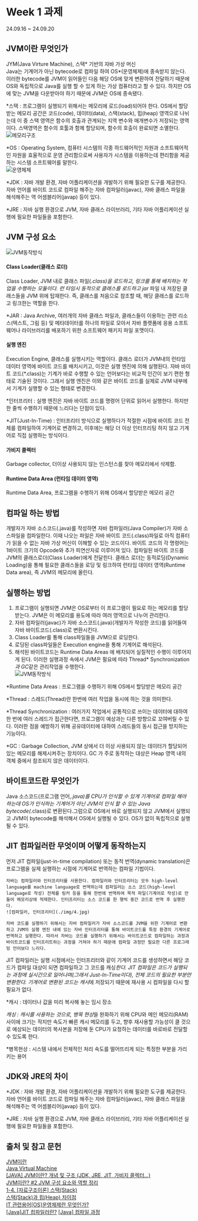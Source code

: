 # Week 1 과제
24.09.16 ~ 24.09.20
## JVM이란 무엇인가
JYM(Java Virture Machine), 스택* 기반의 자바 가상 머신   
Java는 기계어가 아닌 bytecode로 컴파일 하여 OS*(운영체제)에 종속받지 않는다. 이러한 bytecode를 JVM이 읽어들인 다음 해당 OS에 맞게 변환하여 전달하기 때문에 OS와 독립적으로 Java를 실행 할 수 있게 하는 가상 컴퓨터라고 할 수 있다. 하지만 OS에 맞는 JVM을 다운받아야 하기 때문에 JVM은 OS에 종속됐다.    

*스택 : 프로그램이 실행되기 위해서는 메모리에 로드(load)되어야 한다. OS에서 할당받는 메모리 공간은 코드(code), 데이터(data), 스택(stack), 힙(heap) 영역으로 나뉘는데 이 중 스택 영역은 함수의 호출과 관계되는 지역 변수와 매개변수가 저장되는 영역이다. 스택영역은 함수의 호툴과 함께 할당되며, 함수의 호출이 완료되면 소멸한다.   
![메모리구조](./img/1.png)

*OS : Operating System, 컴퓨터 시스템의 각종 하드웨어적인 자원과 소프트웨어적인 자원을 효울적으로 운영 관리함으로써 사용자가 시스템을 이용하는데 편리함을 제공하는 시스템 소프트웨어를 말한다.    
![운영체제](./img/2.png)

*JDK : 자바 개발 환경, 자바 어플리케이션을 개발하기 위해 필요한 도구를 제공한다. 자바 언어를 바이트 코드로 컴파일 해주는 자바 컴파일러(javac), 자바 클래스 파일을 해석해주는 역 어셈블리어(javap) 등이 있다.

*JRE : 자바 실행 환경으로 JVM, 자바 클래스 라이브러리, 기타 자바 어플리케이션 실행에 필요한 파일들을 포함한다.
## JVM 구성 요소
![JVM동작방식](./img/3.png)  
#### Class Loader(클래스 로더)
Class Loader, JVM 내로 클래스 파일(*.class)을 로드하고, 링크를 통해 배치하는 작업을 수행하는 모듈이다.
런 타임시 동적으로 클래스를 로드하고 jar* 파일 내 저장된 클래스들을 JVM 위에 탑재한다.
즉, 클래스를 처음으로 참조할 때, 해당 클래스를 로드하고 링크한는 역할을 한다.   

*JAR : Java Archive, 여러개의 자바 클래스 파일과, 클래스들이 이용하는 관련 리소스(텍스트, 그림 등) 및 메타데이터를 하나의 파일로 모아서 자바 플랫폼에 응용 소프트웨어나 라이브러리를 배포하기 위한 소프트웨어 패키지 파일 포맷이다.


#### 실행 엔진
Execution Engine, 클래스를 실행시키는 역할이다. 클래스 로더가 JVM내의 런타임 데이터 영역에 바이트 코드를 배치시키고, 이것은 실행 엔진에 의해 실행된다. 자바 바이트 코드(*.class)는 기계가 바로 수행할 수 있는 언어보다는 비교적 인간이 보기 편한 형태로 기술된 것이다. 그래서 실행 엔진은 이와 같은 바이트 코드를 실제로 JVM 내부에서 기계가 실행할 수 있는 형태로 변경한다.

 *인터프리터 : 실행 엔진은 자바 바이트 코드를 명령어 단위로 읽어서 실행한다. 하지만 한 줄씩 수행하기 때문에 느리다는 단점이 있다.

 *JIT(Just-In-Time) : 인터프리터 방식으로 실행하다가 적절한 시점에 바이트 코드 전체를 컴파일하여 기계어로 변경하고, 이후에는 해당 더 이상 인터프리팅 하지 않고 기계어로 직접 실행하는 방식이다.

 

#### 가비지 콜렉터
Garbage collector, 더이상 사용되지 않는 인스턴스를 찾아 메모리에서 삭제함.

#### Runtime Data Area (런타임 데이터 영역)

Runtime Data Area, 프로그램을 수행하기 위해 OS에서 할당받은 메모리 공간

## 컴파일 하는 방법
개발자가 자바 소스코드(.java)를 작성하면 자바 컴파일러(Java Compiler)가 자바 소스파일을 컴파일한다. 이때 나오는 파일은 자바 바이트 코드(.class)파일로 아직 컴퓨터가 읽을 수 없는 자바 가상 머신이 이해할 수 있는 코드이다. 바이트 코드의 각 명령어는 1바이트 크기의 Opcode와 추가 피연산자로 이루어져 있다. 컴파일된 바이트 코드를 JVM의 클래스로더(Class Loader)에게 전달힌다. 클래스 로더는 동적로딩(Dynamic Loading)을 통해 필요한 클래스들을 로딩 및 링크하여 런타임 데이터 영역(Runtime Data area), 즉 JVM의 메모리에 올린다.

## 실행하는 방법
1. 프로그램이 실행되면 JVM은 OS로부터 이 프로그램이 필요로 하는 메모리를 할당받는다. JVM은 이 메모리를 용도에 따라 여러 영역으로 나누어 관리한다.
2. 자바 컴파일러(javac)가 자바 소스코드(.java)(개발자가 작성한 코드)를 읽어들여 자바 바이트코드(.class)로 변환시킨다.
3. Class Loader를 통해 class파일들을 JVM으로 로딩한다.
4. 로딩된 class파일들은 Execution engine을 통해 기계어로 해석된다.
5. 해석된 바이트코드는 Runtime Data Areas 에 배치되어 실질적인 수행이 이루어지게 된다. 이러한 실행과정 속에서 JVM은 필요에 따라 Thread* Synchronization*과 GC*같은 관리작업을 수행한다.   
![JVM동작방식](./img/3.png)   

*Runtime Data Areas : 프로그램을 수행하기 위해 OS에서 할당받은 메모리 공간

*Thread : 스레드(Thread)란 한번에 여러 작업을 동시에 하는 것을 의미한다.

*Thread Synchronization : 여러가지 작업에서 공통적으로 쓰이는 데이터에 대하여 한 번에 여러 스레드가 접근한다면, 프로그램이 예상과는 다른 방향으로 꼬여버릴 수 있다. 이러한 점을 예방하기 위해 공유데이터에 대하여 스레드들의 동시 접근을 방지하는 기능이다. 

*GC : Garbage Collection, JVM 상에서 더 이상 사용되지 않는 데이터가 할당되어있는 메모리를 해제시켜주는 장치이다. GC 가 주로 동작하는 대상은 Heap 영역 내의 객체 중에서 참조되지 않은 데이터이다.

## 바이트코드란 무엇인가
Java 소스코드(프로그램 언어,*.java)를 CPU가 인식할 수 있게 기계어로 컴파일 해야 하는데 OS가 인식하는 기계어가 아닌 JVM이 인식 할 수 있는 Java bytecode(*.class)로 변환된다.그럼으로 OS에서 바로 실행되지 않고 JVM에서 실행되고 JVM이 bytecode를 해석해서 OS에서 실행될 수 있다. OS가 없이 독립적으로 실행될 수 있다.

## JIT 컴파일러란 무엇이며 어떻게 동작하는지
먼저 JIT 컴파일(just-in-time compilation) 또는 동적 번역(dynamic translation)은 프로그램을 실제 실행하는 시점에 기계어로 번역하는 컴파일 기법이다.    

    자바는 컴파일러와 인터프리터를 사용한다. 컴파일러와 인터프리터는 모두 high-level language를 machine language로 번역하는데 컴파일러는 소스 코드(high-level language로 작성) 전체를 링커 등을 통해 한번에 번역하여 목적 파일(기계어로 작성)로 만들어 메모리상에 적재한다. 인터프리터는 소스 코드를 한 행씩 중간 코드로 번역 후 실행한다.  
    ![컴파일러, 인터프리터](./img/4.jpg) 

    자바 코드를 실행하기 위해서는 자바 컴파일러가 자바 소스코드를 JVM을 위한 기계어로 변환하고 JVM의 실행 엔진 내에 있는 자바 인터프리터를 통해 바이트코드를 특정 환경의 기계어로 번역하고 실행한다. 따라서 자바는 코드를 실행하기 위해서는 바이트코드로 컴파일하는 과정과 바이트코드를 인터프리트하는 과정을 거쳐야 하기 때문에 컴파일 과정만 필요한 다른 프로그래밍 언어보다 느리다. 
 
 JIT 컴파일러는 실행 시점에서는 인터프리터와 같이 기계어 코드를 생성하면서 해당 코드가 컴파일 대상이 되면 컴파일하고 그 코드를 캐싱*한다. JIT 컴파일은 코드가 실행되는 과정에 실시간으로 일어나며(그래서 Just-In-Time이다), 전체 코드의 필요한 부분만 변환한다. 기계어로 변환된 코드는 캐시*에 저장되기 때문에 재사용 시 컴파일을 다시 할 필요가 없다.

 *캐시 : 데이터나 값을 미리 복사해 놓는 임시 장소

 *캐싱 : 캐시를 사용하는 것으로, 병목 현상*을 완화하기 위해 CPU와 메인 메모리(RAM) 사이에 크기는 작지만 속도가 빠른 캐시 메모리를 두고, 향후 재사용할 가능성이 클 것으로 예상되는 데이터의 복사본을 저장해 둔 CPU가 요청하는 데이터를 바로바로 전달할 수 있도록 한다.

 *병목현상 : 시스템 내에서 전체적인 처리 속도를 떨어뜨리게 되는 특정한 부분을 가리키는 용어

## JDK와 JRE의 차이
*JDK : 자바 개발 환경, 자바 어플리케이션을 개발하기 위해 필요한 도구를 제공한다. 자바 언어를 바이트 코드로 컴파일 해주는 자바 컴파일러(javac), 자바 클래스 파일을 해석해주는 역 어셈블리어(javap) 등이 있다.

*JRE : 자바 실행 환경으로 JVM, 자바 클래스 라이브러리, 기타 자바 어플리케이션 실행에 필요한 파일들을 포함한다.

## 출처 및 참고 문헌
[JVM이란](https://backendcode.tistory.com/161)   
[Java Virtual Machine](https://asfirstalways.tistory.com/158)   
[[JAVA] JVM이란? 개념 및 구조 (JDK, JRE, JIT, 가비지 콜렉터...)](https://doozi0316.tistory.com/entry/1%EC%A3%BC%EC%B0%A8-JVM%EC%9D%80-%EB%AC%B4%EC%97%87%EC%9D%B4%EB%A9%B0-%EC%9E%90%EB%B0%94-%EC%BD%94%EB%93%9C%EB%8A%94-%EC%96%B4%EB%96%BB%EA%B2%8C-%EC%8B%A4%ED%96%89%ED%95%98%EB%8A%94-%EA%B2%83%EC%9D%B8%EA%B0%80)      
[JVM이란? #2 JVM 구성 요소와 역할 정리](https://velog.io/@dmchoi224/JVM%EC%9D%B4%EB%9E%80-2-JVM-%EA%B5%AC%EC%84%B1-%EC%9A%94%EC%86%8C%EC%99%80-%EC%97%AD%ED%95%A0-%EC%A0%95%EB%A6%AC)     
[1-4. [자료구조이론] 스택(Stack)](https://velog.io/@hyhy9501/3-1.-%EC%8A%A4%ED%83%9DStack)     
[스택(Stack)과 힙(Heap) 차이점
](https://junghyun100.github.io/%ED%9E%99-%EC%8A%A4%ED%83%9D%EC%B0%A8%EC%9D%B4%EC%A0%90/)   
[IT 관련용어[OS]운영체제란 무엇인가?](https://m.blog.naver.com/pst8627/221663921157?view=img_4)   
[[Java]JIT 컴파일러란?](https://hyeinisfree.tistory.com/26)
[[Java] 컴파일 과정](https://gyoogle.dev/blog/computer-language/Java/%EC%BB%B4%ED%8C%8C%EC%9D%BC%20%EA%B3%BC%EC%A0%95.html)